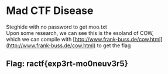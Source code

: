 # Mad CTF Disease

Steghide with no password to get moo.txt  
Upon some research, we can see this is the esoland of COW,  
which we can compile with [http://www.frank-buss.de/cow.html](http://www.frank-buss.de/cow.html) to get the flag

## Flag: ractf{exp3rt-mo0neuv3r5}

